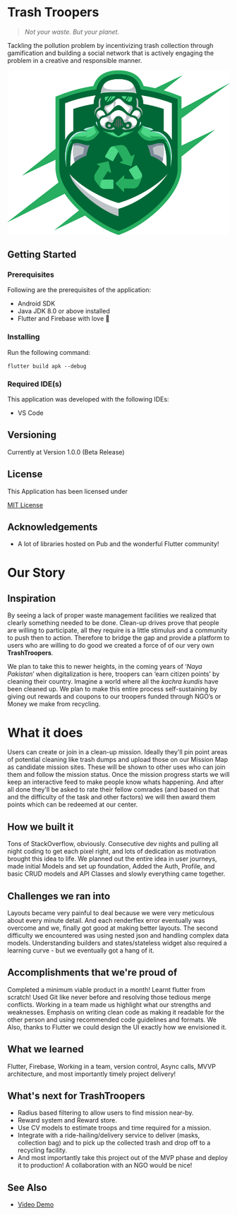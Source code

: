 # Trash Troopers 

> *Not your waste. But your planet.*

Tackling the pollution problem by incentivizing trash collection through gamification and building a social network that is actively engaging the problem in a creative and responsible manner.

![Trash Troopers](assets/images/logo.png)

## Getting Started

### Prerequisites

Following are the prerequisites of the application:

- Android SDK
- Java JDK 8.0 or above installed
- Flutter and Firebase with love 💓

### Installing

Run the following command:

```
flutter build apk --debug
```

### Required IDE(s)

This application was developed with the following IDEs:

- VS Code


## Versioning

Currently at Version 1.0.0 (Beta Release)

## License

This Application has been licensed under 

[MIT License](LICENSE.md)

## Acknowledgements

- A lot of libraries hosted on Pub and the wonderful Flutter community!



# Our Story

## Inspiration

By seeing a lack of proper waste management facilities we realized that clearly something needed to be done. Clean-up drives prove that people are willing to participate, all they require is a little stimulus and a community to push then to action. Therefore to bridge the gap and provide a platform to users who are willing to do good we created a force of of our very own **TrashTroopers**. 

We plan to take this to newer heights, in the coming years of ‘*Naya Pakistan*’ when digitalization is here, troopers can ‘earn citizen points’ by cleaning their country. Imagine a world where all the *kachra kundis* have been cleaned up. We plan to make this entire process self-sustaining by giving out rewards and coupons to our troopers funded through NGO’s or Money we make from recycling.


# What it does
Users can create or join in a clean-up mission. Ideally they'll pin point areas of potential cleaning like trash dumps and upload those on our Mission Map as candidate mission sites. These will be shown to other uses who can join them and follow the mission status. Once the mission progress starts we will keep an interactive feed to make people know whats happening. And after all done they'll be asked to rate their fellow comrades (and based on that and the difficulty of the task and other factors) we will then award them points which can be redeemed at our center.

## How we built it
Tons of StackOverflow, obviously. Consecutive dev nights and pulling all night coding to get each pixel right, and lots of dedication as motivation brought this idea to life. We planned out the entire idea in user journeys, made initial Models and set up foundation, Added the Auth, Profile, and basic CRUD models and API Classes and slowly everything came together.
## Challenges we ran into


Layouts became very painful to deal because we were very meticulous about every minute detail. And each renderflex error eventually was overcome and we, finally got good at making better layouts. 
The second difficulty we encountered was using nested json and handling complex data models.
Understanding builders and states/stateless widget also required a learning curve - but we eventually got a hang of it.


## Accomplishments that we're proud of
Completed a minimum viable product in a month!
Learnt flutter from scratch!
Used Git like never before and resolving those tedious merge conflicts. Working in a team made us highlight what our strengths and weaknesses.
Emphasis on writing clean code as making it readable for the other person and using recommended code guidelines and formats. We 
Also, thanks to Flutter we could design the UI exactly how we envisioned it.


## What we learned
Flutter, Firebase, Working in a team, version control, Async calls, MVVP architecture, and most importantly timely project delivery!

## What's next for TrashTroopers

* Radius based filtering to allow users to find mission near-by.
* Reward system and Reward store.
* Use CV models to estimate troops and time required for a mission.
* Integrate with a ride-hailing/delivery service to deliver (masks, collection bag) and to pick up the collected trash and drop off to a recycling facility.
* And most importantly take this project out of the MVP phase and deploy it to production! A collaboration with an NGO would be nice! 

## See Also

- [Video Demo]()
